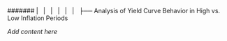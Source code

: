 ####### |   |   |   |   |   |   ├── Analysis of Yield Curve Behavior in High vs. Low Inflation Periods

*Add content here*